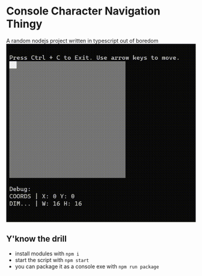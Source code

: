 # Console Character Navigation Thingy
 A random nodejs project written in typescript out of boredom
![showcase](the-gif-in-question.gif)

## Y'know the drill
- install modules with `npm i`
- start the script with `npm start`
- you can package it as a console exe with `npm run package`